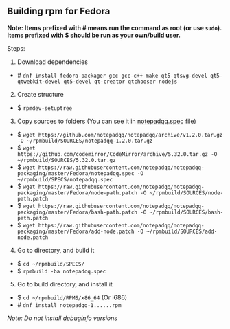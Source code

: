 ## Building rpm for Fedora

**Note: Items prefixed with \# means run the command as root (or use `sudo`). Items prefixed with $ should be run as your own/build user.**

Steps:

1. Download dependencies

  * \# `dnf install fedora-packager gcc gcc-c++ make qt5-qtsvg-devel qt5-qtwebkit-devel qt5-devel qt-creator qtchooser nodejs`

2. Create structure

  * $ `rpmdev-setuptree`

3. Copy sources to folders (You can see it in [notepadqq.spec](https://raw.githubusercontent.com/notepadqq/notepadqq-packaging/master/Fedora/notepadqq.spec) file)

  * $ `wget https://github.com/notepadqq/notepadqq/archive/v1.2.0.tar.gz -O ~/rpmbuild/SOURCES/notepadqq-1.2.0.tar.gz`
  * $ `wget https://github.com/codemirror/CodeMirror/archive/5.32.0.tar.gz -O ~/rpmbuild/SOURCES/5.32.0.tar.gz`
  * $ `wget https://raw.githubusercontent.com/notepadqq/notepadqq-packaging/master/Fedora/notepadqq.spec -O ~/rpmbuild/SPECS/notepadqq.spec`
  * $ `wget https://raw.githubusercontent.com/notepadqq/notepadqq-packaging/master/Fedora/node-path.patch -O ~/rpmbuild/SOURCES/node-path.patch`
  * $ `wget https://raw.githubusercontent.com/notepadqq/notepadqq-packaging/master/Fedora/bash-path.patch -O ~/rpmbuild/SOURCES/bash-path.patch`
  * $ `wget https://raw.githubusercontent.com/notepadqq/notepadqq-packaging/master/Fedora/add-node.patch -O ~/rpmbuild/SOURCES/add-node.patch`

4. Go to directory, and build it

  * $ `cd ~/rpmbuild/SPECS/`
  * $ `rpmbuild -ba notepadqq.spec`

5. Go to build directory, and install it

  * $ `cd ~/rpmbuild/RPMS/x86_64`  (Or i686)
  * \# `dnf install notepadqq-1......rpm`

_Note: Do not install debuginfo versions_
